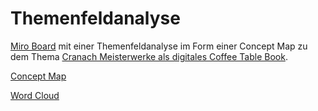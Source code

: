 # Themenfeldanalyse

[Miro Board](https://miro.com/app/board/uXjVIvM5mBU=/) mit einer Themenfeldanalyse im Form einer Concept Map zu dem Thema [Cranach Meisterwerke als digitales Coffee Table Book](https://cnoss.github.io/thesis/research-questions/cranach-meisterwerke-coffeetable.html).

[Concept Map](_works/2025-neuburg-lara/01-resarch-area-analysis/concept_map.pdf)

[Word Cloud](_works/2025-neuburg-lara/01-resarch-area-analysis/word_cloud.pdf)

